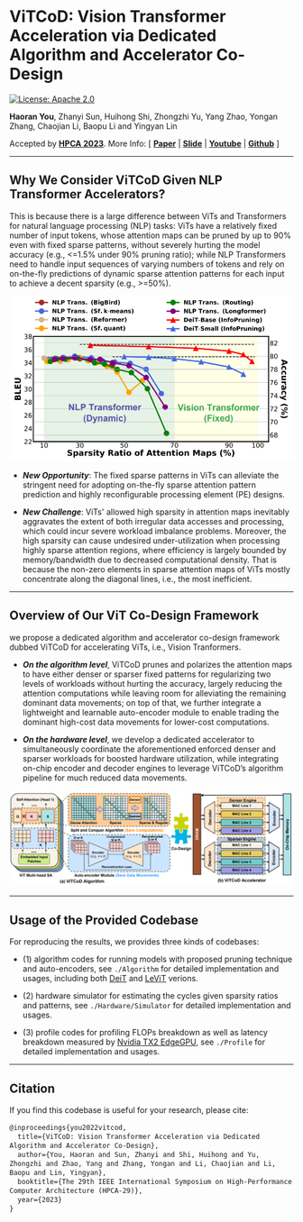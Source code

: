 # ViTCoD: Vision Transformer Acceleration via Dedicated Algorithm and Accelerator Co-Design

[![License: Apache 2.0](https://img.shields.io/badge/License-Apache%202.0-green)](https://opensource.org/licenses/Apache-2.0)

**Haoran You**, Zhanyi Sun, Huihong Shi, Zhongzhi Yu, Yang Zhao, Yongan Zhang, Chaojian Li, Baopu Li and Yingyan Lin

Accepted by [**HPCA 2023**](https://hpca-conf.org/2023/). More Info:
\[ [**Paper**](https://arxiv.org/abs/2210.09573) | [**Slide**]() | [**Youtube**]() | [**Github**](https://github.com/GATECH-EIC/ViTCoD/) \]

---

## Why We Consider ViTCoD Given NLP Transformer Accelerators?

This is because there is a large difference between ViTs and Transformers for natural language processing (NLP)
tasks: ViTs have a relatively fixed number of input tokens, whose attention maps can be pruned by up to 90% even with fixed sparse patterns, without severely hurting the model accuracy (e.g., <=1.5% under 90% pruning ratio); while NLP Transformers need to handle input sequences of varying numbers of tokens and rely on on-the-fly predictions of dynamic sparse attention patterns for each input to achieve a decent sparsity (e.g., >=50%).

<p align="center">
    <img src="./figures/Vision_vs_NLP.png" width="550">
</p>

* ***New Opportunity***: The fixed sparse patterns in ViTs can alleviate the stringent need for adopting on-the-fly sparse attention pattern prediction and highly reconfigurable processing element (PE) designs.

* ***New Challenge***: ViTs' allowed high sparsity in attention maps inevitably aggravates the extent of both irregular data accesses and processing, which could incur severe workload imbalance problems. Moreover, the high sparsity can cause undesired under-utilization when processing highly sparse attention regions, where efficiency is largely bounded by memory/bandwidth due to decreased computational density. That is because the non-zero elements in sparse attention maps of ViTs mostly concentrate along the diagonal lines, i.e., the most inefficient.

---

## Overview of Our ViT Co-Design Framework

we propose a dedicated algorithm and accelerator co-design framework dubbed ViTCoD for accelerating ViTs, i.e., Vision Tranformers.

* ***On the algorithm level***, ViTCoD prunes and polarizes the attention maps to have either denser or sparser
fixed patterns for regularizing two levels of workloads without hurting the accuracy, largely reducing the attention computations while leaving room for alleviating the remaining dominant data movements; on top of that, we further integrate a lightweight and learnable auto-encoder module to enable trading the dominant high-cost data movements for lower-cost computations.

* ***On the hardware level***, we develop a dedicated accelerator to simultaneously coordinate the aforementioned enforced denser and sparser workloads for boosted hardware utilization, while integrating on-chip encoder and decoder engines to leverage ViTCoD’s algorithm pipeline for much reduced data movements.

<p align="center">
    <img src="./figures/overview.png" width="800">
</p>

---

## Usage of the Provided Codebase

For reproducing the results, we provides three kinds of codebases:

* (1) algorithm codes for running models with proposed pruning technique and auto-encoders, see `./Algorithm` for detailed implementation and usages, including both [DeiT](https://arxiv.org/abs/2012.12877) and [LeViT](https://arxiv.org/abs/2104.01136) verions.

* (2) hardware simulator for estimating the cycles given sparsity ratios and patterns, see `./Hardware/Simulator` for detailed implementation and usages.

* (3) profile codes for profiling FLOPs breakdown as well as latency breakdown measured by [Nvidia TX2 EdgeGPU](https://www.nvidia.com/en-us/autonomous-machines/embedded-systems/jetson-tx2/), see `./Profile` for detailed implementation and usages.

---

## Citation

If you find this codebase is useful for your research, please cite:

````
@inproceedings{you2022vitcod,
  title={ViTCoD: Vision Transformer Acceleration via Dedicated Algorithm and Accelerator Co-Design},
  author={You, Haoran and Sun, Zhanyi and Shi, Huihong and Yu, Zhongzhi and Zhao, Yang and Zhang, Yongan and Li, Chaojian and Li, Baopu and Lin, Yingyan},
  booktitle={The 29th IEEE International Symposium on High-Performance Computer Architecture (HPCA-29)},
  year={2023}
}
````
